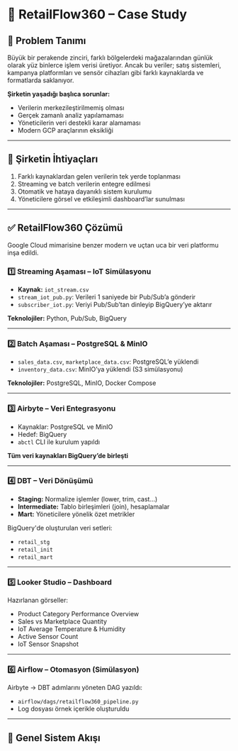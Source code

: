 # 🏢 RetailFlow360 – Case Study

## 🎯 Problem Tanımı
Büyük bir perakende zinciri, farklı bölgelerdeki mağazalarından günlük olarak yüz binlerce işlem verisi üretiyor. Ancak bu veriler; satış sistemleri, kampanya platformları ve sensör cihazları gibi farklı kaynaklarda ve formatlarda saklanıyor.

**Şirketin yaşadığı başlıca sorunlar:**
- Verilerin merkezileştirilmemiş olması
- Gerçek zamanlı analiz yapılamaması
- Yöneticilerin veri destekli karar alamaması
- Modern GCP araçlarının eksikliği

---

## 🚩 Şirketin İhtiyaçları
1. Farklı kaynaklardan gelen verilerin tek yerde toplanması
2. Streaming ve batch verilerin entegre edilmesi
3. Otomatik ve hataya dayanıklı sistem kurulumu
4. Yöneticilere görsel ve etkileşimli dashboard’lar sunulması

---

## ✅ RetailFlow360 Çözümü
Google Cloud mimarisine benzer modern ve uçtan uca bir veri platformu inşa edildi.

### 1️⃣ Streaming Aşaması – IoT Simülasyonu
- **Kaynak:** `iot_stream.csv`
- `stream_iot_pub.py`: Verileri 1 saniyede bir Pub/Sub’a gönderir
- `subscriber_iot.py`: Veriyi Pub/Sub’tan dinleyip BigQuery’ye aktarır

**Teknolojiler:** Python, Pub/Sub, BigQuery

---

### 2️⃣ Batch Aşaması – PostgreSQL & MinIO
- `sales_data.csv`, `marketplace_data.csv`: PostgreSQL’e yüklendi
- `inventory_data.csv`: MinIO’ya yüklendi (S3 simülasyonu)

**Teknolojiler:** PostgreSQL, MinIO, Docker Compose

---

### 3️⃣ Airbyte – Veri Entegrasyonu
- Kaynaklar: PostgreSQL ve MinIO
- Hedef: BigQuery
- `abctl` CLI ile kurulum yapıldı

**Tüm veri kaynakları BigQuery’de birleşti**

---

### 4️⃣ DBT – Veri Dönüşümü
- **Staging:** Normalize işlemler (lower, trim, cast…)
- **Intermediate:** Tablo birleşimleri (join), hesaplamalar
- **Mart:** Yöneticilere yönelik özet metrikler

BigQuery'de oluşturulan veri setleri:
- `retail_stg`
- `retail_init`
- `retail_mart`

---

### 5️⃣ Looker Studio – Dashboard
Hazırlanan görseller:
- Product Category Performance Overview
- Sales vs Marketplace Quantity
- IoT Average Temperature & Humidity
- Active Sensor Count
- IoT Sensor Snapshot

---

### 6️⃣ Airflow – Otomasyon (Simülasyon)
Airbyte → DBT adımlarını yöneten DAG yazıldı:
- `airflow/dags/retailflow360_pipeline.py`
- Log dosyası örnek içerikle oluşturuldu

---

## 🔁 Genel Sistem Akışı
